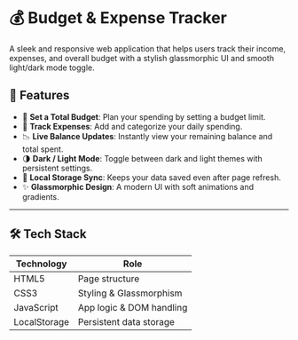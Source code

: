 # 💰 Budget & Expense Tracker

A sleek and responsive web application that helps users track their income, expenses, and overall budget with a stylish glassmorphic UI and smooth light/dark mode toggle.

## 🚀 Features

- 🎯 **Set a Total Budget**: Plan your spending by setting a budget limit.
- 🧾 **Track Expenses**: Add and categorize your daily spending.
- 📉 **Live Balance Updates**: Instantly view your remaining balance and total spent.
- 🌗 **Dark / Light Mode**: Toggle between dark and light themes with persistent settings.
- 💾 **Local Storage Sync**: Keeps your data saved even after page refresh.
- ✨ **Glassmorphic Design**: A modern UI with soft animations and gradients.

---

## 🛠 Tech Stack

| Technology | Role                      |
|------------|---------------------------|
| HTML5      | Page structure            |
| CSS3       | Styling & Glassmorphism   |
| JavaScript | App logic & DOM handling  |
| LocalStorage | Persistent data storage |


